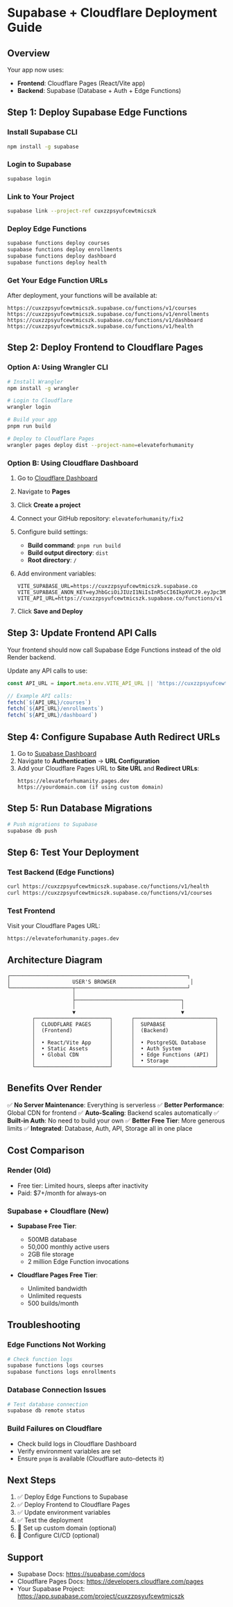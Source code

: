 # Supabase + Cloudflare Deployment Guide

## Overview

Your app now uses:
- **Frontend**: Cloudflare Pages (React/Vite app)
- **Backend**: Supabase (Database + Auth + Edge Functions)

## Step 1: Deploy Supabase Edge Functions

### Install Supabase CLI
```bash
npm install -g supabase
```

### Login to Supabase
```bash
supabase login
```

### Link to Your Project
```bash
supabase link --project-ref cuxzzpsyufcewtmicszk
```

### Deploy Edge Functions
```bash
supabase functions deploy courses
supabase functions deploy enrollments
supabase functions deploy dashboard
supabase functions deploy health
```

### Get Your Edge Function URLs
After deployment, your functions will be available at:
```
https://cuxzzpsyufcewtmicszk.supabase.co/functions/v1/courses
https://cuxzzpsyufcewtmicszk.supabase.co/functions/v1/enrollments
https://cuxzzpsyufcewtmicszk.supabase.co/functions/v1/dashboard
https://cuxzzpsyufcewtmicszk.supabase.co/functions/v1/health
```

## Step 2: Deploy Frontend to Cloudflare Pages

### Option A: Using Wrangler CLI

```bash
# Install Wrangler
npm install -g wrangler

# Login to Cloudflare
wrangler login

# Build your app
pnpm run build

# Deploy to Cloudflare Pages
wrangler pages deploy dist --project-name=elevateforhumanity
```

### Option B: Using Cloudflare Dashboard

1. Go to [Cloudflare Dashboard](https://dash.cloudflare.com)
2. Navigate to **Pages**
3. Click **Create a project**
4. Connect your GitHub repository: `elevateforhumanity/fix2`
5. Configure build settings:
   - **Build command**: `pnpm run build`
   - **Build output directory**: `dist`
   - **Root directory**: `/`

6. Add environment variables:
   ```
   VITE_SUPABASE_URL=https://cuxzzpsyufcewtmicszk.supabase.co
   VITE_SUPABASE_ANON_KEY=eyJhbGciOiJIUzI1NiIsInR5cCI6IkpXVCJ9.eyJpc3MiOiJzdXBhYmFzZSIsInJlZiI6ImN1eHp6cHN5dWZjZXd0bWljc3prIiwicm9sZSI6ImFub24iLCJpYXQiOjE3NTgxNjEwNDcsImV4cCI6MjA3MzczNzA0N30.DyFtzoKha_tuhKiSIPoQlKonIpaoSYrlhzntCUvLUnA
   VITE_API_URL=https://cuxzzpsyufcewtmicszk.supabase.co/functions/v1
   ```

7. Click **Save and Deploy**

## Step 3: Update Frontend API Calls

Your frontend should now call Supabase Edge Functions instead of the old Render backend.

Update any API calls to use:
```javascript
const API_URL = import.meta.env.VITE_API_URL || 'https://cuxzzpsyufcewtmicszk.supabase.co/functions/v1'

// Example API calls:
fetch(`${API_URL}/courses`)
fetch(`${API_URL}/enrollments`)
fetch(`${API_URL}/dashboard`)
```

## Step 4: Configure Supabase Auth Redirect URLs

1. Go to [Supabase Dashboard](https://app.supabase.com/project/cuxzzpsyufcewtmicszk)
2. Navigate to **Authentication** → **URL Configuration**
3. Add your Cloudflare Pages URL to **Site URL** and **Redirect URLs**:
   ```
   https://elevateforhumanity.pages.dev
   https://yourdomain.com (if using custom domain)
   ```

## Step 5: Run Database Migrations

```bash
# Push migrations to Supabase
supabase db push
```

## Step 6: Test Your Deployment

### Test Backend (Edge Functions)
```bash
curl https://cuxzzpsyufcewtmicszk.supabase.co/functions/v1/health
curl https://cuxzzpsyufcewtmicszk.supabase.co/functions/v1/courses
```

### Test Frontend
Visit your Cloudflare Pages URL:
```
https://elevateforhumanity.pages.dev
```

## Architecture Diagram

```
┌─────────────────────────────────────────────────────────┐
│                    USER'S BROWSER                        │
└────────────────────┬────────────────────────────────────┘
                     │
                     ├──────────────────────────────────┐
                     │                                  │
                     ▼                                  ▼
        ┌────────────────────────┐      ┌──────────────────────────┐
        │  CLOUDFLARE PAGES      │      │  SUPABASE                │
        │  (Frontend)            │      │  (Backend)               │
        │                        │      │                          │
        │  • React/Vite App      │      │  • PostgreSQL Database   │
        │  • Static Assets       │      │  • Auth System           │
        │  • Global CDN          │      │  • Edge Functions (API)  │
        │                        │      │  • Storage               │
        └────────────────────────┘      └──────────────────────────┘
```

## Benefits Over Render

✅ **No Server Maintenance**: Everything is serverless
✅ **Better Performance**: Global CDN for frontend
✅ **Auto-Scaling**: Backend scales automatically
✅ **Built-in Auth**: No need to build your own
✅ **Better Free Tier**: More generous limits
✅ **Integrated**: Database, Auth, API, Storage all in one place

## Cost Comparison

### Render (Old)
- Free tier: Limited hours, sleeps after inactivity
- Paid: $7+/month for always-on

### Supabase + Cloudflare (New)
- **Supabase Free Tier**:
  - 500MB database
  - 50,000 monthly active users
  - 2GB file storage
  - 2 million Edge Function invocations
  
- **Cloudflare Pages Free Tier**:
  - Unlimited bandwidth
  - Unlimited requests
  - 500 builds/month

## Troubleshooting

### Edge Functions Not Working
```bash
# Check function logs
supabase functions logs courses
supabase functions logs enrollments
```

### Database Connection Issues
```bash
# Test database connection
supabase db remote status
```

### Build Failures on Cloudflare
- Check build logs in Cloudflare Dashboard
- Verify environment variables are set
- Ensure `pnpm` is available (Cloudflare auto-detects it)

## Next Steps

1. ✅ Deploy Edge Functions to Supabase
2. ✅ Deploy Frontend to Cloudflare Pages
3. ✅ Update environment variables
4. ✅ Test the deployment
5. 🔄 Set up custom domain (optional)
6. 🔄 Configure CI/CD (optional)

## Support

- Supabase Docs: https://supabase.com/docs
- Cloudflare Pages Docs: https://developers.cloudflare.com/pages
- Your Supabase Project: https://app.supabase.com/project/cuxzzpsyufcewtmicszk
